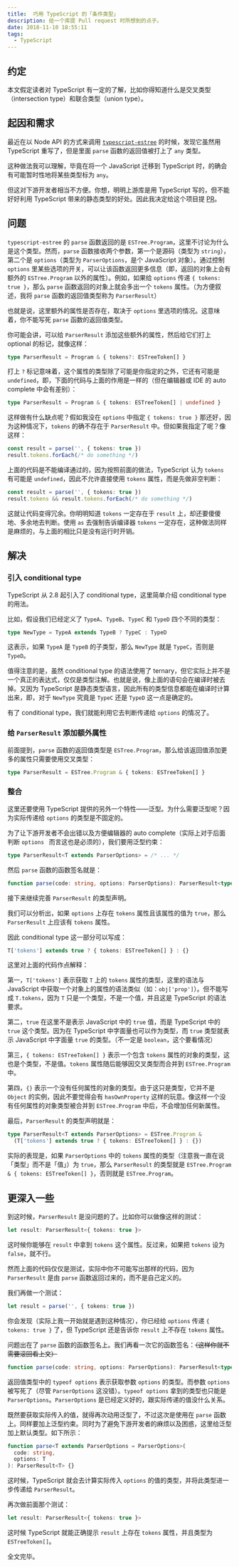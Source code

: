 ```yaml
---
title:  巧用 TypeScript 的「条件类型」
description: 给一个库提 Pull request 时所想到的点子。
date: 2018-11-10 18:55:11
tags:
  - TypeScript
---
```


## 约定

本文假定读者对 TypeScript 有一定的了解，比如你得知道什么是交叉类型（intersection type）和联合类型（union type）。

## 起因和需求

最近在以 Node API 的方式来调用 [`typescript-estree`](https://github.com/JamesHenry/typescript-estree) 的时候，发现它虽然用 TypeScript 重写了，但是里面  `parse` 函数的返回值被打上了 `any` 类型。

这种做法我可以理解，毕竟在将一个 JavaScript 迁移到 TypeScript 时，的确会有可能暂时性地将某些类型标为 `any`。

但这对下游开发者相当不方便。你想，明明上游库是用 TypeScript 写的，但不能好好利用 TypeScript 带来的静态类型的好处。因此我决定给这个项目提 [PR](https://github.com/JamesHenry/typescript-estree/pull/33)。

## 问题

`typescript-estree` 的 `parse` 函数返回的是 `ESTree.Program`，这里不讨论为什么是这个类型。然而，`parse` 函数接收两个参数，第一个是源码（类型为 `string`），第二个是 `options`（类型为 `ParserOptions`，是个 JavaScript 对象）。通过控制 `options` 里某些选项的开关，可以让该函数返回更多信息（即，返回的对象上会有额外的 `ESTree.Program` 以外的属性）。例如，如果给 `options` 传递 `{ tokens: true }`，那么 `parse` 函数返回的对象上就会多出一个 `tokens` 属性。（为方便叙述，我将 `parse` 函数的返回值类型称为 `ParserResult`）

也就是说，这里额外的属性是否存在，取决于 `options` 里选项的情况。这意味着，你不能写死 `parse` 函数的返回值类型。

你可能会讲，可以给 `ParserResult` 添加这些额外的属性，然后给它们打上 optional 的标记，就像这样：

```typescript
type ParserResult = Program & { tokens?: ESTreeToken[] }
```

打上 `?` 标记意味着，这个属性的类型除了可能是你指定的之外，它还有可能是 `undefined`，即，下面的代码与上面的作用是一样的（但在编辑器或 IDE 的 auto complete 中会有差别）：

```typescript
type ParserResult = Program & { tokens: ESTreeToken[] | undefined }
```

这样做有什么缺点呢？假如我没在 `options` 中指定 `{ tokens: true }` 那还好，因为这种情况下，`tokens` 的确不存在于 `ParserResult` 中。但如果我指定了呢？像这样：

```typescript
const result = parse('', { tokens: true })
result.tokens.forEach(/* do something */)
```

上面的代码是不能编译通过的，因为按照前面的做法，TypeScript 认为 `tokens` 有可能是 `undefined`，因此不允许直接使用 `tokens` 属性，而是先做非空判断：

```typescript
const result = parse('', { tokens: true })
result.tokens && result.tokens.forEach(/* do something */)
```

这就让代码变得冗余。你明明知道 `tokens` 一定存在于 `result` 上，却还要傻傻地、多余地去判断。使用 `as` 去强制告诉编译器 `tokens` 一定存在，这种做法同样是麻烦的，与上面的相比只是没有运行时开销。

## 解决

### 引入 conditional type

TypeScript 从 2.8 起引入了 conditional type，这里简单介绍 conditional type 的用法。

比如，假设我们已经定义了 `TypeA`、`TypeB`、`TypeC` 和 `TypeD` 四个不同的类型：

```typescript
type NewType = TypeA extends TypeB ? TypeC : TypeD
```

这表示，如果 `TypeA` 是 `TypeB` 的子类型，那么 `NewType` 就是 `TypeC`，否则是 `TypeD`。

值得注意的是，虽然 conditional type 的语法使用了 ternary，但它实际上并不是一个真正的表达式，仅仅是类型注解。也就是说，像上面的语句会在编译时被去掉。又因为 TypeScript 是静态类型语言，因此所有的类型信息都能在编译时计算出来，即，对于 `NewType` 究竟是 `TypeC` 还是 `TypeD` 这一点是确定的。

有了 conditional type，我们就能利用它去判断传递给 `options` 的情况了。

### 给 `ParserResult` 添加额外属性

前面提到，`parse` 函数的返回值类型是 `ESTree.Program`，那么给该返回值添加更多的属性只需要使用交叉类型：

```typescript
type ParserResult = ESTree.Program & { tokens: ESTreeToken[] }
```

### 整合

这里还要使用 TypeScript 提供的另外一个特性——泛型。为什么需要泛型呢？因为实际传递给 `options` 的类型是不固定的。

为了让下游开发者不会出错以及方便编辑器的 auto complete（实际上对于后面判断 `options ` 而言这也是必须的），我们要用泛型约束：

```typescript
type ParserResult<T extends ParserOptions> = /* ... */
```

然后 `parse` 函数的函数签名就是：

```typescript
function parse(code: string, options: ParserOptions): ParserResult<typeof options> {}
```

接下来继续完善 `ParserResult` 的类型声明。

我们可以分析出，如果 `options` 上存在 `tokens` 属性且该属性的值为 `true`，那么 `ParserResult` 上应该有 `tokens` 属性。

因此 conditional type 这一部分可以写成：

```typescript
T['tokens'] extends true ? { tokens: ESTreeToken[] } : {}
```

这里对上面的代码作点解释：

第一，`T['tokens']` 表示获取 `T` 上的 `tokens` 属性的类型，这里的语法与 JavaScript 中获取一个对象上的属性的语法类似（如：`obj['prop']`）。但不能写成 `T.tokens`，因为 `T` 只是一个类型，不是一个值，并且这是 TypeScript 的语法要求。

第二，`true` 在这里不是表示 JavaScript 中的 `true` 值，而是 TypeScript 中的 `true` 这个类型。因为在 TypeScript 中字面量也可以作为类型，而 `true` 类型就表示 JavaScript 中字面量 `true` 的类型。（不一定是 `boolean`，这个要看情况）

第三，`{ tokens: ESTreeToken[] }` 表示一个包含 `tokens` 属性的对象的类型，这也是个类型，不是值。`tokens` 属性随后能够因交叉类型而合并到 `ESTree.Program` 中。

第四，`{}` 表示一个没有任何属性的对象的类型。由于这只是类型，它并不是 `Object` 的实例，因此不要觉得会有 `hasOwnProperty` 这样的玩意。像这样一个没有任何属性的对象类型被合并到 `ESTree.Program` 中后，不会增加任何新属性。

最后，`ParserResult` 的类型声明就是：

```typescript
type ParserResult<T extends ParserOptions> = ESTree.Program &
  (T['tokens'] extends true ? { tokens: ESTreeToken[] } : {})
```

实际的表现是，如果 `ParserOptions` 中的 `tokens` 属性的类型（注意我一直在说「类型」而不是「值」）为 `true`，那么 `ParserResult` 的类型就是 `ESTree.Program & { tokens: ESTreeToken[] }`，否则就是 `ESTree.Program`。

## 更深入一些

到这时候，`ParserResult` 是没问题的了。比如你可以做像这样的测试：

```typescript
let result: ParserResult<{ tokens: true }>
```

这时候你能够在 `result` 中拿到 `tokens` 这个属性。反过来，如果把 `tokens` 设为 `false`，就不行。

然而上面的代码仅仅是测试，实际中你不可能写出那样的代码，因为 `ParserResult` 是由 `parse` 函数返回过来的，而不是自己定义的。

我们再做一个测试：

```typescript
let result = parse('', { tokens: true })
```

你会发现（实际上我一开始就是遇到这种情况），你已经给 `options` 传递 `{ tokens: true }` 了，但 TypeScript 还是告诉你 `result` 上不存在 `tokens` 属性。

问题出在了 `parse` 函数的函数签名上。我们再看一次它的函数签名：~~（这样你就不需要滚回看上文）~~

```typescript
function parse(code: string, options: ParserOptions): ParserResult<typeof options> {}
```

返回值类型中的 `typeof options` 表示获取参数 `options` 的类型。而参数 `options` 被写死了（尽管 `ParserOptions` 这没错）。`typeof options` 拿到的类型也只能是 `ParserOptions`。`ParserOptions` 是已经定义好的，跟实际传递的值没什么关系。

既然要获取实际传入的值，就得再次动用泛型了，不过这次是使用在 `parse` 函数上。同样要加上泛型约束。同时为了避免下游开发者的麻烦以及困惑，这里给泛型加上默认类型。如下所示：

```typescript
function parse<T extends ParserOptions = ParserOptions>(
  code: string,
  options: T
): ParserResult<T> {}
```

这时候，TypeScript 就会去计算实际传入 `options` 的值的类型，并将此类型进一步传递给 `ParserResult`。

再次做前面那个测试：

```typescript
let result: ParserResult<{ tokens: true }>
```

这时候 TypeScript 就能正确提示 `result` 上存在 `tokens` 属性，并且类型为 `ESTreeToken[]`。

全文完毕。
